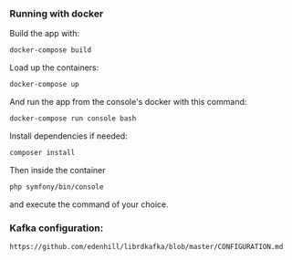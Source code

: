 ### Running with docker

Build the app with:
```bash
docker-compose build
```

Load up the containers:
```bash
docker-compose up
```

And run the app from the console's docker with this command:
```bash
docker-compose run console bash
```

Install dependencies if needed:
```bash
composer install
```

Then inside the container
```bash
php symfony/bin/console
```
and execute the command of your choice.


### Kafka configuration:
```
https://github.com/edenhill/librdkafka/blob/master/CONFIGURATION.md
```